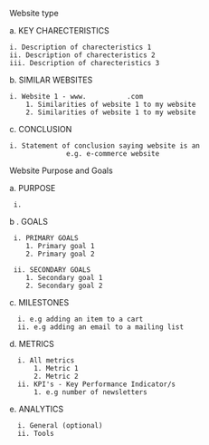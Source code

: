 Website type 

  a. KEY CHARECTERISTICS
  
    i. Description of charecteristics 1
    ii. Description of charecteristics 2
    iii. Description of charecteristics 3
		
  b. SIMILAR WEBSITES
  
    i. Website 1 - www.          .com
        1. Similarities of website 1 to my website
        2. Similarities of website 1 to my website
     
  c. CONCLUSION
  
    i. Statement of conclusion saying website is an 
                  e.g. e-commerce website 
                  
Website Purpose and Goals

  a. PURPOSE
  
     i. 
    
  b . GOALS 
  
     i. PRIMARY GOALS 
        1. Primary goal 1
        2. Primary goal 2
        
     ii. SECONDARY GOALS 
        1. Secondary goal 1
        2. Secondary goal 2
        
   c. MILESTONES 
  
      i. e.g adding an item to a cart
      ii. e.g adding an email to a mailing list 
      
   d. METRICS
   
      i. All metrics 
          1. Metric 1
          2. Metric 2 
      ii. KPI's - Key Performance Indicator/s
          1. e.g number of newsletters
          
   e. ANALYTICS 
    
      i. General (optional)
      ii. Tools 
          
      
